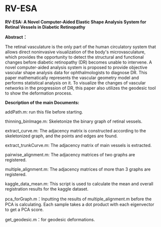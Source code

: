 # RV-ESA
**RV-ESA: A Novel Computer-Aided Elastic Shape Analysis System for Retinal Vessels in Diabetic Retinopathy**


**Abstract：**

The retinal vasculature is the only part of the human circulatory system that allows direct noninvasive visualization of the body's microvasculature, which provides the opportunity to detect the structural and functional changes before diabetic retinopathy (DR) becomes unable to intervene. A novel computer-aided analysis system is proposed to provide objective vascular shape analysis data for ophthalmologists to diagnose DR. This paper mathematically represents the vascular geometry model and performs statistical analysis on it. To visualize the changes of vascular networks in the progression of DR, this paper also utilizes the geodesic tool to show the deformation process. 


**Description of the main Documents:**

addPath.m: run this file before starting.

thinning_binImage.m: Skeletonize the binary graph of retinal vessels.

extract_curve.m: The adjacency matrix is constructed according to the skeletonized graph, and the points and edges are found.  

extract_trunkCurve.m: The adjacency matrix of main vessels is extracted.

pairwise_alignment.m: The adjacency matrices of two graphs are registered.

multiple_alignment.m:  The adjacency matrices of more than 3 graphs are registered.

kaggle_data_mean.m: This script is used to calculate the mean and overall registration results for the kaggle dataset.

pca_forGraph.m：Inputting the results of multiple_alignment.m before the PCA is calculating. Each sample takes a dot product with each eigenvector to get a PCA score.

get_geodesic.m：for geodesic deformations.
